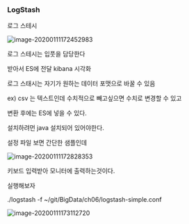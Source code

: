 ### LogStash

로그 스테시

![image-20200111172452983](D:\Study\StudyDocs\Document\Server\DataScience\image\image-20200111172452983.png)

로그 스테시는 입풋을 담당한다

받아서 ES에 전달 kibana 시각화

로그 스태시는 자기가 원하는 데이터 포맷으로 바꿀 수 있음

ex) csv 는 텍스트인데 수치적으로 빼고싶으면 수치로 변경할 수 있고

변환 후에는 ES에 넣을 수 있다.





설치하려먼 java 설치되어 있어야한다.



설정 파일 보면 간단한 샘플인데

![image-20200111172828353](D:\Study\StudyDocs\Document\Server\DataScience\image\image-20200111172828353.png)

키보드 입력받아 모니터에 출력하는것이다.

실행해보자

./logstash -f ~/git/BigData/ch06/logstash-simple.conf

![image-20200111173112720](D:\Study\StudyDocs\Document\Server\DataScience\image\image-20200111173112720.png)